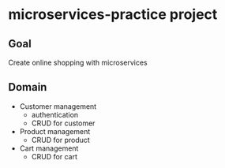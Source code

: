 # microservices-practice project

## Goal
Create online shopping with microservices

## Domain
- Customer management
    - authentication
    - CRUD for customer
- Product management
    - CRUD for product
- Cart management
    - CRUD for cart